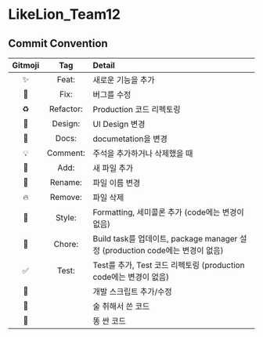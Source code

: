 # LikeLion_Team12

## Commit Convention
|Gitmoji|Tag|Detail|
|:-:|:-:|:-|
|✨|Feat:|새로운 기능을 추가|
|🐞|Fix:|버그를 수정|
|♻️|Refactor:|Production 코드 리펙토링|
|🎨|Design:|UI Design 변경|
|📝|Docs:|documetation을 변경|
|💡|Comment:|주석을 추가하거나 삭제했을 때|
|📰|Add:|새 파일 추가|
|🚚|Rename:|파일 이름 변경|
|🔥|Remove:|파일 삭제|
|🧩|Style:|Formatting, 세미콜론 추가 (code에는 변경이 없음)|
|🧹|Chore:|Build task를 업데이트, package manager 설정 (production code에는 변경이 없음)|
|✅|Test:|Test를 추가, Test 코드 리펙토링 (production code에는 변경이 없음)|
|🔨||개발 스크립트 추가/수정|
|🍻||술 취해서 쓴 코드|
|💩||똥 싼 코드|
